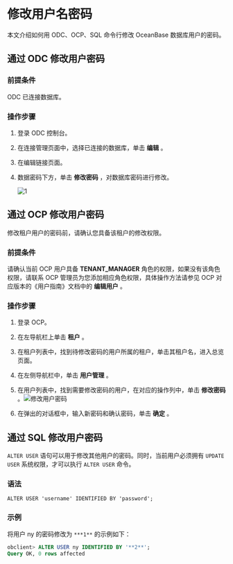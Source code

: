 # 修改用户名密码

本文介绍如何用 ODC、OCP、SQL 命令行修改 OceanBase 数据库用户的密码。

## 通过 ODC 修改用户密码

### 前提条件

ODC 已连接数据库。

### 操作步骤

1. 登录 ODC 控制台。

2. 在连接管理页面中，选择已连接的数据库，单击 **编辑** 。

3. 在编辑链接页面。

4. 数据密码下方，单击 **修改密码** ，对数据库密码进行修改。

   ![1](https://obbusiness-private.oss-cn-shanghai.aliyuncs.com/doc/img/observer-enterprise/V3.2.3/zh-CN/3.deploy-the-oceanbase-database/1011.png)

## 通过 OCP 修改用户密码

修改租户用户的密码前，请确认您具备该租户的修改权限。

### 前提条件

请确认当前 OCP 用户具备 **TENANT_MANAGER** 角色的权限，如果没有该角色权限，请联系 OCP 管理员为您添加相应角色权限，具体操作方法请参见 OCP 对应版本的《用户指南》文档中的 **编辑用户** 。

### 操作步骤

1. 登录 OCP。

2. 在左导航栏上单击 **租户** 。

3. 在租户列表中，找到待修改密码的用户所属的租户，单击其租户名，进入总览页面。

4. 在左侧导航栏中，单击 **用户管理** 。

5. 在用户列表中，找到需要修改密码的用户，在对应的操作列中，单击 **修改密码** 。![修改用户密码](https://obbusiness-private.oss-cn-shanghai.aliyuncs.com/doc/img/observer-enterprise/V3.2.3/zh-CN/3.deploy-the-oceanbase-database/image008.jpg)

6. 在弹出的对话框中，输入新密码和确认密码，单击 **确定** 。

## 通过 SQL 修改用户密码

`ALTER USER` 语句可以用于修改其他用户的密码。同时，当前用户必须拥有 `UPDATE USER` 系统权限，才可以执行 `ALTER USER` 命令。

### 语法

```unknow
ALTER USER 'username' IDENTIFIED BY 'password';
```

### 示例

将用户 ny 的密码修改为 `***1**` 的示例如下：

```sql
obclient> ALTER USER ny IDENTIFIED BY '**2**';
Query OK, 0 rows affected
```
